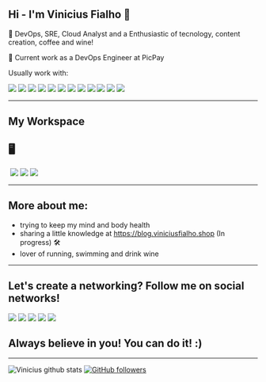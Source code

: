 ## Hi - I'm Vinicius Fialho 👋 

🙋 DevOps, SRE, Cloud Analyst and a Enthusiastic of tecnology, content creation, coffee and wine!

💼 Current work as a DevOps Engineer at PicPay

Usually work with:

<div>
<img src="https://img.shields.io/badge/Amazon_AWS-FF9900?style=for-the-badge&logo=amazonaws&logoColor=white">
<img src="https://img.shields.io/badge/Docker-2CA5E0?style=for-the-badge&logo=docker&logoColor=white">
<img src="https://img.shields.io/badge/kubernetes-326ce5.svg?&style=for-the-badge&logo=kubernetes&logoColor=white">
<img src="https://img.shields.io/badge/Terraform-7B42BC?style=for-the-badge&logo=terraform&logoColor=white">
<img src="https://img.shields.io/badge/GitHub-100000?style=for-the-badge&logo=github&logoColor=white">
<img src="https://img.shields.io/badge/GitLab-330F63?style=for-the-badge&logo=gitlab&logoColor=white">
<img src="https://img.shields.io/badge/Vagrant-1868F2?style=for-the-badge&logo=Vagrant&logoColor=white">
<img src="https://img.shields.io/badge/Shell_Script-121011?style=for-the-badge&logo=gnu-bash&logoColor=white">
<img src="https://img.shields.io/badge/Python-FFD43B?style=for-the-badge&logo=python&logoColor=blue">
<img src="https://img.shields.io/badge/Windows-0078D6?style=for-the-badge&logo=windows&logoColor=white">
<img src="https://img.shields.io/badge/Linux-FCC624?style=for-the-badge&logo=linux&logoColor=black">
<img src="https://img.shields.io/badge/GitHub_Actions-2088FF?style=for-the-badge&logo=github-actions&logoColor=white">
</div>

------------

##  My Workspace
## 🖥
<div>
<img >
<img src="https://img.shields.io/badge/Intel%20Core_i7_10th-0071C5?style=for-the-badge&logo=intel&logoColor=white">
<img src="https://img.shields.io/badge/AMD%20Radeon_RX_5500-ED1C24?style=for-the-badge&logo=amd&logoColor=white">
<img src="https://img.shields.io/badge/Pop!_OS-48B9C7?style=for-the-badge&logo=Pop!_OS&logoColor=white">
</div>

------------

## More about me:
- trying to keep my mind and body health
- sharing a little knowledge at https://blog.viniciusfialho.shop (In progress) 🛠️
- lover of running, swimming and drink wine 

------------

## Let's create a networking? Follow me on social networks!

<div>
<a href="https://www.linkedin.com/in/viniciusfialho2021/" target="_blank">
<img src="https://img.shields.io/badge/-LinkedIn-%230077B5?style=for-the-badge&logo=linkedin&logoColor=white" target="_blank"></a>
<a href="https://twitter.com/VinciusFialho7?t=b8WMRYoZ1oVu1TBTCGeDvw&s=09" target="_blank"><img src="https://img.shields.io/badge/Twitter-1DA1F2?style=for-the-badge&logo=twitter&logoColor=white" target="_blank"></a>
<a href = "mailto:vinytisolution@gmail.com"><img src="https://img.shields.io/badge/-Gmail-%23333?style=for-the-badge&logo=gmail&logoColor=white" target="_blank"></a>
<a href="https://www.discordapp.com/users/6941" target="_blank"><img src="https://img.shields.io/badge/Discord-7289DA?style=for-the-badge&logo=discord&logoColor=white" target="_blank"></a>
<a href="https://www.buymeacoffee.com/vinifialho39" target="_blank"><img src="https://img.shields.io/badge/Buy_Me_A_Coffee-FFDD00?style=for-the-badge&logo=buy-me-a-coffee&logoColor=black" target="_blank"></a>
  
</div>

## Always believe in you! You can do it! :)

------------

![Vinicius github stats](https://github-readme-stats.vercel.app/api?username=vinycloud)
<a href="http://github.com/vinycloud"><img alt="GitHub followers" src="https://img.shields.io/github/followers/vinycloud?style=social"></a>

